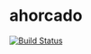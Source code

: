 # ahorcado

[![Build Status](https://travis-ci.org/AgusTorra/ahorcado.svg?branch=master)](https://travis-ci.org/AgusTorra/ahorcado)
